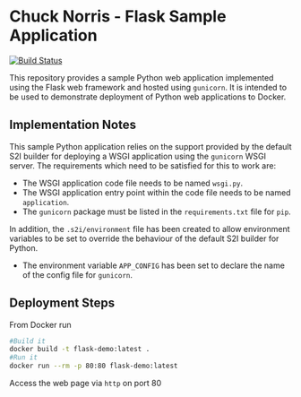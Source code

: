 # Chuck Norris - Flask Sample Application

[![Build Status](https://dev.azure.com/gallowst/chuck/_apis/build/status/Chuck?branchName=master)](https://dev.azure.com/gallowst/chuck/_build/latest?definitionId=10&branchName=master)

This repository provides a sample Python web application implemented using the Flask web framework and hosted using ``gunicorn``. It is intended to be used to demonstrate deployment of Python web applications to Docker.

## Implementation Notes

This sample Python application relies on the support provided by the default S2I builder for deploying a WSGI application using the ``gunicorn`` WSGI server. The requirements which need to be satisfied for this to work are:

* The WSGI application code file needs to be named ``wsgi.py``.
* The WSGI application entry point within the code file needs to be named ``application``.
* The ``gunicorn`` package must be listed in the ``requirements.txt`` file for ``pip``.

In addition, the ``.s2i/environment`` file has been created to allow environment variables to be set to override the behaviour of the default S2I builder for Python.

* The environment variable ``APP_CONFIG`` has been set to declare the name of the config file for ``gunicorn``.

## Deployment Steps

From Docker run

~~~bash
#Build it
docker build -t flask-demo:latest .
#Run it
docker run --rm -p 80:80 flask-demo:latest
~~~

Access the web page via `http` on port 80 
